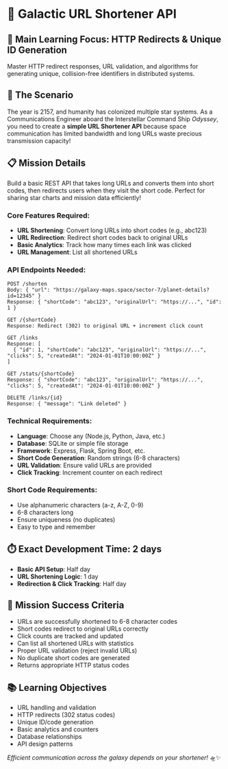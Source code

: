# 🚀 Galactic URL Shortener API

## 🎯 **Main Learning Focus: HTTP Redirects & Unique ID Generation**
Master HTTP redirect responses, URL validation, and algorithms for generating unique, collision-free identifiers in distributed systems.

## 🌌 The Scenario
The year is 2157, and humanity has colonized multiple star systems. As a Communications Engineer aboard the Interstellar Command Ship *Odyssey*, you need to create a **simple URL Shortener API** because space communication has limited bandwidth and long URLs waste precious transmission capacity!

## 📋 Mission Details
Build a basic REST API that takes long URLs and converts them into short codes, then redirects users when they visit the short code. Perfect for sharing star charts and mission data efficiently!

### Core Features Required:
- **URL Shortening**: Convert long URLs into short codes (e.g., abc123)
- **URL Redirection**: Redirect short codes back to original URLs  
- **Basic Analytics**: Track how many times each link was clicked
- **URL Management**: List all shortened URLs

### API Endpoints Needed:
```
POST /shorten
Body: { "url": "https://galaxy-maps.space/sector-7/planet-details?id=12345" }
Response: { "shortCode": "abc123", "originalUrl": "https://...", "id": 1 }

GET /{shortCode}
Response: Redirect (302) to original URL + increment click count

GET /links
Response: [
  { "id": 1, "shortCode": "abc123", "originalUrl": "https://...", "clicks": 5, "createdAt": "2024-01-01T10:00:00Z" }
]

GET /stats/{shortCode}
Response: { "shortCode": "abc123", "originalUrl": "https://...", "clicks": 5, "createdAt": "2024-01-01T10:00:00Z" }

DELETE /links/{id}
Response: { "message": "Link deleted" }
```

### Technical Requirements:
- **Language**: Choose any (Node.js, Python, Java, etc.)
- **Database**: SQLite or simple file storage
- **Framework**: Express, Flask, Spring Boot, etc.
- **Short Code Generation**: Random strings (6-8 characters)
- **URL Validation**: Ensure valid URLs are provided
- **Click Tracking**: Increment counter on each redirect

### Short Code Requirements:
- Use alphanumeric characters (a-z, A-Z, 0-9)
- 6-8 characters long
- Ensure uniqueness (no duplicates)
- Easy to type and remember

## ⏱️ **Exact Development Time: 2 days**
- **Basic API Setup**: Half day
- **URL Shortening Logic**: 1 day
- **Redirection & Click Tracking**: Half day

## 🎯 Mission Success Criteria
- URLs are successfully shortened to 6-8 character codes
- Short codes redirect to original URLs correctly
- Click counts are tracked and updated
- Can list all shortened URLs with statistics
- Proper URL validation (reject invalid URLs)
- No duplicate short codes are generated
- Returns appropriate HTTP status codes

## 📚 Learning Objectives
- URL handling and validation
- HTTP redirects (302 status codes)
- Unique ID/code generation
- Basic analytics and counters
- Database relationships
- API design patterns

*Efficient communication across the galaxy depends on your shortener!* 🛸✨ 